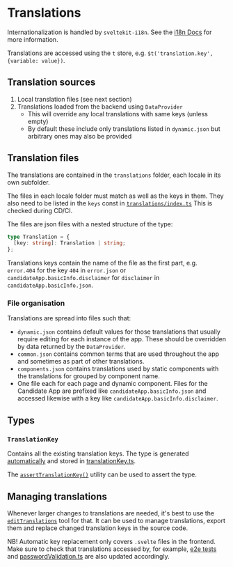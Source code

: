 # Translations

Internationalization is handled by `sveltekit-i18n`. See the [i18n Docs](/docs/internationalization.md) for more information.

Translations are accessed using the `t` store, e.g. `$t('translation.key', {variable: value})`.

## Translation sources

1. Local translation files (see next section)
2. Translations loaded from the backend using `DataProvider`
   - This will override any local translations with same keys (unless empty)
   - By default these include only translations listed in `dynamic.json` but arbitrary ones may also be provided

## Translation files

The translations are contained in the `translations` folder, each locale in its own subfolder.

The files in each locale folder must match as well as the keys in them. They also need to be listed in the `keys` const in [`translations/index.ts`](./translations/index.ts) This is checked during CD/CI.

The files are json files with a nested structure of the type:

```ts
type Translation = {
  [key: string]: Translation | string;
};
```

Translations keys contain the name of the file as the first part, e.g. `error.404` for the key `404` in `error.json` or `candidateApp.basicInfo.disclaimer` for `disclaimer` in `candidateApp.basicInfo.json`.

### File organisation

Translations are spread into files such that:

- `dynamic.json` contains default values for those translations that usually require editing for each instance of the app. These should be overridden by data returned by the `DataProvider`.
- `common.json` contains common terms that are used throughout the app and sometimes as part of other translations.
- `components.json` contains translations used by static components with the translations for grouped by component name.
- One file each for each page and dynamic component. Files for the Candidate App are prefixed like `candidateApp.basicInfo.json` and accessed likewise with a key like `candidateApp.basicInfo.disclaimer`.

## Types

### `TranslationKey`

Contains all the existing translation keys. The type is generated [automatically](/frontend/tools/translationKey/generateTranslationKeyType.ts) and stored in [translationKey.ts](/frontend/src/lib/types/generated/translationKey.ts).

The [`assertTranslationKey()`](./utils/assertTranslationKey.ts) utility can be used to assert the type.

## Managing translations

Whenever larger changes to translations are needed, it's best to use the [`editTranslations`](/frontend/tools/editTranslations/editTranslations.ts) tool for that. It can be used to manage translations, export them and replace changed translation keys in the source code.

NB! Automatic key replacement only covers `.svelte` files in the frontend. Make sure to check that translations accessed by, for example, [e2e tests](/tests/) and [passwordValidation.ts](/shared/utils/passwordValidation.ts) are also updated accordingly.
